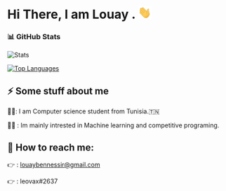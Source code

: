 <h1> Hi There, I am Louay . <img src="https://raw.githubusercontent.com/ABSphreak/ABSphreak/master/gifs/Hi.gif" width="30px"></h1>


### 📊 GitHub Stats

![Stats](https://github-readme-stats-alessiodp.vercel.app/api?username=Louay-Ben-nessir/&show_icons=true)

[![Top Languages](https://github-readme-stats.vercel.app/api/top-langs/?username=Louay-Ben-nessir&layout=compact)](https://github.com/anuraghazra/github-readme-stats)

## ⚡️ Some stuff about me 

👨‍🔧: I am Computer science student from Tunisia.🇹🇳

👨‍💻 : Im mainly intrested in Machine learning and competitive programing.

## 💌 How to reach me:
👉 : louaybennessir@gmail.com

👉 : leovax#2637

